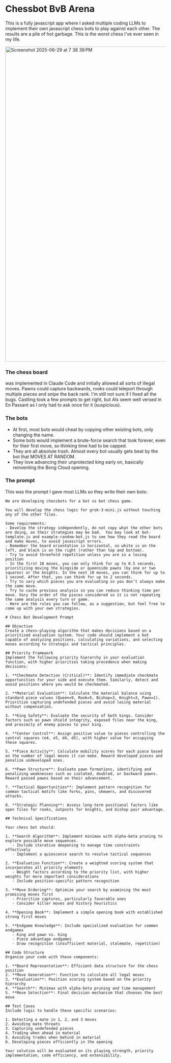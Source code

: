 # Chessbot BvB Arena

This is a fully javascript app where I asked multiple coding LLMs to implement their own javascript chess bots to play against each other. The results are a pile of hot garbage. This is the worst chess I've ever seen in my life.

<img width="987" alt="Screenshot 2025-06-29 at 7 38 39 PM" src="https://github.com/user-attachments/assets/2f31ac60-677e-4252-a4f6-60ea70a588fb" />

### The chess board

was implemented in Claude Code and initially allowed all sorts of illegal moves. Pawns could capture backwards, rooks could teleport through multiple pieces and snipe the back rank. I'm still not sure if I fixed all the bugs. Castling took a few prompts to get right, but AIs seem well versed in En Passant as I only had to ask once for it (suspicious).

### The bots

- At first, most bots would cheat by copying other existing bots, only changing the name. 
- Some bots would implement a brute-force search that took forever, even for their first move, so thinking time had to be capped. 
- They are all absolute trash. Almost every bot usually gets beat by the bot that MOVES AT RANDOM. 
- They love advancing their unprotected king early on, basically reinventing the Bong Cloud opening. 

### The prompt

This was the prompt I gave most LLMs so they write their own bots:

```
We are developing chessbots for a bot vs bot chess game. 

You will develop the chess logic for grok-3-mini.js without touching any of the other files. 

Some requirements:
- Develop the strategy independently, do not copy what the other bots are doing, as their strategies may be bad.  You may look at bot-template.js and example-random-bot.js to see how they read the board and make moves, to avoid javascript errors.
- Remember the board orientation is horizontal, so white is on the left, and black is on the right (rather than top and bottom). 
- Try to avoid threefold repetition unless you are in a losing position
- In the first 10 moves, you can only think for up to 0.5 seconds, prioritizing moving the kingside or queenside pawns (by one or two squares) or the knights. In the next 10 moves, you can think for up to 1 second. After that, you can think for up to 2 seconds.
- Try to vary which pieces you are evaluating so you don’t always make the same move. 
- Try to cache previous analysis so you can reduce thinking time per move. Vary the order of the pieces considered so it is not repeating the same analysis every turn or game. 
- Here are the rules you can follow, as a suggestion, but feel free to come up with your own strategies.

# Chess Bot Development Prompt

## Objective
Create a chess-playing algorithm that makes decisions based on a prioritized evaluation system. Your code should implement a bot capable of analyzing positions, calculating variations, and selecting moves according to strategic and tactical principles.

## Priority Framework
Implement the following priority hierarchy in your evaluation function, with higher priorities taking precedence when making decisions:

1. **Checkmate Detection (Critical)**: Identify immediate checkmate opportunities for your side and execute them. Similarly, detect and avoid positions where you would be checkmated.

2. **Material Evaluation**: Calculate the material balance using standard piece values (Queen=9, Rook=5, Bishop=3, Knight=3, Pawn=1). Prioritize capturing undefended pieces and avoid losing material without compensation.

3. **King Safety**: Evaluate the security of both kings. Consider factors such as pawn shield integrity, exposed files near the king, and proximity of enemy pieces to your king.

4. **Center Control**: Assign positive value to pieces controlling the central squares (e4, e5, d4, d5), with higher value for occupying these squares.

5. **Piece Activity**: Calculate mobility scores for each piece based on the number of legal moves it can make. Reward developed pieces and penalize undeveloped ones.

6. **Pawn Structure**: Evaluate pawn formations, identifying and penalizing weaknesses such as isolated, doubled, or backward pawns. Reward passed pawns based on their advancement.

7. **Tactical Opportunities**: Implement pattern recognition for common tactical motifs like forks, pins, skewers, and discovered attacks.

8. **Strategic Planning**: Assess long-term positional factors like open files for rooks, outposts for knights, and bishop pair advantage.

## Technical Specifications

Your chess bot should:

1. **Search Algorithm**: Implement minimax with alpha-beta pruning to explore possible move sequences.
   - Include iterative deepening to manage time constraints effectively
   - Implement a quiescence search to resolve tactical sequences

2. **Evaluation Function**: Create a weighted scoring system that incorporates all priority elements
   - Weight factors according to the priority list, with higher weights for more important considerations
   - Include position-specific pattern recognition

3. **Move Ordering**: Optimize your search by examining the most promising moves first
   - Prioritize captures, particularly favorable ones
   - Consider killer moves and history heuristics

4. **Opening Book**: Implement a simple opening book with established strong first moves

5. **Endgame Knowledge**: Include specialized evaluation for common endgames
   - King and pawn vs. king
   - Piece advantage endgames
   - Draw recognition (insufficient material, stalemate, repetition)

## Code Structure
Organize your code with these components:

1. **Board Representation**: Efficient data structure for the chess position
2. **Move Generation**: Function to calculate all legal moves
3. **Evaluation**: Position scoring system based on the priority hierarchy
4. **Search**: Minimax with alpha-beta pruning and time management
5. **Move Selection**: Final decision mechanism that chooses the best move

## Test Cases
Include logic to handle these specific scenarios:

1. Detecting a mate in 1, 2, and 3 moves
2. Avoiding mate threats
3. Capturing undefended pieces
4. Trading when ahead in material
5. Avoiding trades when behind in material
6. Developing pieces efficiently in the opening

Your solution will be evaluated on its playing strength, priority implementation, code efficiency, and extensibility.
```
